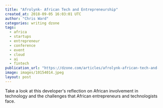```yaml
---
title: "Afrolynk- African Tech and Entrepreneurship"
created_at: 2018-09-05 16:03:01 UTC
author: "Chris Ward"
categories: writing dzone
tags:
  - africa
  - startups
  - entrepreneur
  - conference
  - event
  - cloud
  - ai
  - fintech
publication_url: "https://dzone.com/articles/afrolynk-african-tech-and-entrepreneurship"
image: images/10154014.jpeg
layout: post
---
```

Take a look at this developer's reflection on African involvement in technology and the challenges that African entrepreneurs and technologists face.

